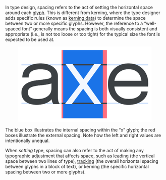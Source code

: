 In type design, spacing refers to the act of setting the horizontal space around each [glyph](/glossary/glyph). This is different from kerning, where the type designer adds specific rules (known as [kerning data](/glossary/kerning_kerning_pairs)) to determine the space between two or more specific glyphs. However, the reference to a “well-spaced font” generally means the spacing is both visually consistent and appropriate (i.e., is not too loose or too tight) for the typical size the font is expected to be used at.

<figure>

![The word “axe” with the baseline and x-height shown, and the “x” character highlighted to demonstrate the horizontal spaces inside and outside the glyph.](images/thumbnail.svg)

</figure>
<figcaption>The blue box illustrates the internal spacing within the “x” glyph; the red boxes illustrate the external spacing. Note how the left and right values are intentionally unequal.</figcaption>

When *setting* type, spacing can also refer to the act of making any typographic adjustment that affects space, such as [leading](/glossary/line_height_leading) (the vertical space between two lines of type), [tracking](/glossary/tracking_letter_spacing) (the overall horizontal spacing between glyphs in a block of text), or kerning (the specific horizontal spacing between two or more glyphs).
